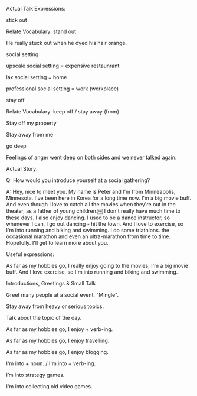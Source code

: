 Actual Talk Expressions:

stick out

Relate Vocabulary: stand out

He really stuck out when he dyed his hair orange.

social setting

upscale social setting = expensive restaunrant

lax social setting = home

professional social setting = work (workplace)

stay off

Relate Vocabulary: keep off / stay away (from)

Stay off my property

Stay away from me

go deep

Feelings of anger went deep on both sides and we never talked again.

Actual Story:

Q: How would you introduce yourself at a social gathering?

A: Hey, nice to meet you. My name is Peter and I'm from Minneapolis, Minnesota. I've been here in Korea for a long time now. 
I'm a big movie buff. And even though I love to catch all the movies when they're out in the theater, as a father of young 
children.￼ I don't really have much time to these days. I also enjoy dancing. I used to be a dance instructor, so whenever I 
can, I go out dancing - hit the town. And I love to exercise, so I'm into running and biking and swimming. I do some triathlons.
the occasional marathon and even an ultra-marathon from time to time. Hopefully. I'll get to learn more about you. 


Useful expressions:


As far as my hobbies go, I really enjoy going to the movies; I'm a big movie buff. And I love exercise, so I'm into running and
biking and swimming.


Introductions, Greetings & Small Talk

Greet many people at a social event. "Mingle".

Stay away from heavy or serious topics.

Talk about the topic of the day.

As far as my hobbies go, I enjoy + verb-ing.

As far as my hobbies go, I enjoy travelling.

As far as my hobbies go, I enjoy blogging.

I'm into + noun. / I'm into + verb-ing.

I’m into strategy games.

I'm into collecting old video games.








